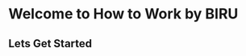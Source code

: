 # Welcome to How to Work by BIRU

## Lets Get Started
    
<!-- 
<figure markdown="span">
  ![Image title](./assets/test.png){ width="500" }
  <figcaption>The Main Floor</figcaption>
</figure> -->
